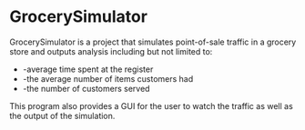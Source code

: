 # GrocerySimulator

GrocerySimulator is a project that simulates point-of-sale traffic in a grocery store and outputs analysis including but not limited to:

* -average time spent at the register 
* -the average number of items customers had 
* -the number of customers served

This program also provides a GUI for the user to watch the traffic as well as the output of the simulation.
